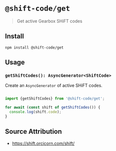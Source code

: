# `@shift-code/get`

> Get active Gearbox SHiFT codes

## Install

```
npm install @shift-code/get
```

## Usage

### `getShiftCodes(): AsyncGenerator<ShiftCode>`

Create an `AsyncGenerator` of active SHiFT codes.

```ts

import {getShiftCodes} from '@shift-code/get';

for await (const shift of getShiftCodes()) {
  console.log(shift.code);
}

```

## Source Attribution

- https://shift.orcicorn.com/shift/
